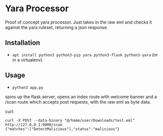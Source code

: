 # Yara Processor

Proof of concept yara processor. Just takes in the raw eml and checks it against the yara ruleset, returning a json response. 

## Installation

- `apt install python3 python3-pip yara python3-flask python3-yara` (or in a virtualenv)

## Usage
- `python3 app.py`

spins up the flask server, opens an index route with welcome banner and a /scan route which accepts post requests, with the raw eml as byte data.

curl:

```
curl -X POST --data-binary "@/home/user/Downloads/test.eml"  http://127.0.0.1:6000/scan     
{"matches":["DetectMalicious"],"status":"malicious"}
```
